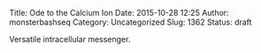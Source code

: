 Title: Ode to the Calcium Ion
Date: 2015-10-28 12:25
Author: monsterbashseq
Category: Uncategorized
Slug: 1362
Status: draft

Versatile intracellular messenger.
